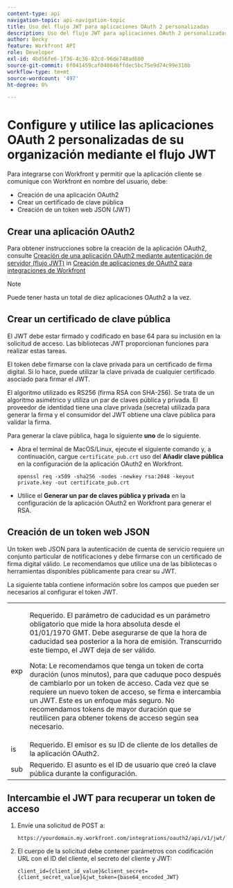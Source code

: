 ```yaml
---
content-type: api
navigation-topic: api-navigation-topic
title: Uso del flujo JWT para aplicaciones OAuth 2 personalizadas
description: Uso del flujo JWT para aplicaciones OAuth 2 personalizadas
author: Becky
feature: Workfront API
role: Developer
exl-id: 4bd56fe6-1f36-4c36-82cd-96de748ad680
source-git-commit: 6f041459caf040846ffdec5bc75e9d74c99e318b
workflow-type: tm+mt
source-wordcount: '497'
ht-degree: 0%

---
```


# Configure y utilice las aplicaciones OAuth 2 personalizadas de su organización mediante el flujo JWT

Para integrarse con Workfront y permitir que la aplicación cliente se comunique con Workfront en nombre del usuario, debe:

* Creación de una aplicación OAuth2
* Crear un certificado de clave pública
* Creación de un token web JSON (JWT)

## Crear una aplicación OAuth2

Para obtener instrucciones sobre la creación de la aplicación OAuth2, consulte [Creación de una aplicación OAuth2 mediante autenticación de servidor (flujo JWT)](../../administration-and-setup/configure-integrations/create-oauth-application.md#create2) in [Creación de aplicaciones de OAuth2 para integraciones de Workfront](../../administration-and-setup/configure-integrations/create-oauth-application.md)

>[!NOTE]
>
>Puede tener hasta un total de diez aplicaciones OAuth2 a la vez.

## Crear un certificado de clave pública

El JWT debe estar firmado y codificado en base 64 para su inclusión en la solicitud de acceso. Las bibliotecas JWT proporcionan funciones para realizar estas tareas.

El token debe firmarse con la clave privada para un certificado de firma digital. Si lo hace, puede utilizar la clave privada de cualquier certificado asociado para firmar el JWT.

El algoritmo utilizado es RS256 (firma RSA con SHA-256). Se trata de un algoritmo asimétrico y utiliza un par de claves pública y privada. El proveedor de identidad tiene una clave privada (secreta) utilizada para generar la firma y el consumidor del JWT obtiene una clave pública para validar la firma.

Para generar la clave pública, haga lo siguiente **uno** de lo siguiente.

* Abra el terminal de MacOS/Linux, ejecute el siguiente comando y, a continuación, cargue `certificate_pub.crt` uso del **Añadir clave pública** en la configuración de la aplicación OAuth2 en Workfront.

  <!-- [Copy](javascript:void(0);) -->
  <pre><code>openssl req -x509 -sha256 -nodes -newkey rsa:2048 -keyout private.key -out certificate_pub.crt</code></pre>

* Utilice el **Generar un par de claves pública y privada** en la configuración de la aplicación OAuth2 en Workfront para generar el RSA.

## Creación de un token web JSON

Un token web JSON para la autenticación de cuenta de servicio requiere un conjunto particular de notificaciones y debe firmarse con un certificado de firma digital válido. Le recomendamos que utilice una de las bibliotecas o herramientas disponibles públicamente para crear su JWT.

La siguiente tabla contiene información sobre los campos que pueden ser necesarios al configurar el token JWT.

<table style="table-layout:auto"> 
 <col> 
 <col> 
 <tbody> 
  <tr> 
   <td role="rowheader">exp</td> 
   <td> <p>Requerido. El parámetro de caducidad es un parámetro obligatorio que mide la hora absoluta desde el 01/01/1970 GMT. Debe asegurarse de que la hora de caducidad sea posterior a la hora de emisión. Transcurrido este tiempo, el JWT deja de ser válido. </p> <p>Nota: Le recomendamos que tenga un token de corta duración (unos minutos), para que caduque poco después de cambiarlo por un token de acceso. Cada vez que se requiere un nuevo token de acceso, se firma e intercambia un JWT. Este es un enfoque más seguro. No recomendamos tokens de mayor duración que se reutilicen para obtener tokens de acceso según sea necesario.</p> </td> 
  </tr> 
  <tr> 
   <td role="rowheader">is</td> 
   <td>Requerido. El emisor es su ID de cliente de los detalles de la aplicación OAuth2.</td> 
  </tr> 
  <tr> 
   <td role="rowheader">sub</td> 
   <td>Requerido. El asunto es el ID de usuario que creó la clave pública durante la configuración.</td> 
  </tr> 
 </tbody> 
</table>

## Intercambie el JWT para recuperar un token de acceso

1. Envíe una solicitud de POST a:

   <!-- [Copy](javascript:void(0);) -->
   <pre><code>https://yourdomain.my.workfront.com/integrations/oauth2/api/v1/jwt/exchange</code></pre>

1. El cuerpo de la solicitud debe contener parámetros con codificación URL con el ID del cliente, el secreto del cliente y JWT:

   <!-- [Copy](javascript:void(0);) -->
   <pre><code>client_id={client_id_value}&client_secret={client_secret_value}&jwt_token={base64_encoded_JWT}</code></pre>

 
